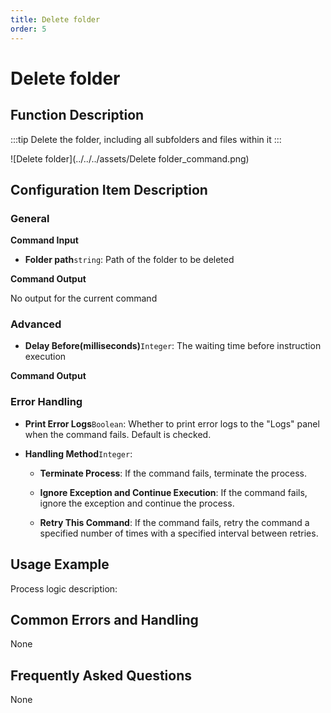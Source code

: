 ```yaml
---
title: Delete folder
order: 5
---
```


# Delete folder

## Function Description

:::tip 
Delete the folder, including all subfolders and files within it
:::

![Delete folder](../../../assets/Delete folder_command.png)

## Configuration Item Description

### General

**Command Input**

- **Folder path**`string`: Path of the folder to be deleted


**Command Output**

No output for the current command

### Advanced

- **Delay Before(milliseconds)**`Integer`: The waiting time before instruction execution


**Command Output**

### Error Handling

- **Print Error Logs**`Boolean`: Whether to print error logs to the "Logs" panel when the command fails. Default is checked. 

- **Handling Method**`Integer`:

    - **Terminate Process**: If the command fails, terminate the process.

    - **Ignore Exception and Continue Execution**: If the command fails, ignore the exception and continue the process.

    - **Retry This Command**: If the command fails, retry the command a specified number of times with a specified interval between retries.

## Usage Example

Process logic description:

## Common Errors and Handling

None

## Frequently Asked Questions

None

